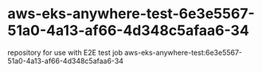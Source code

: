 # aws-eks-anywhere-test-6e3e5567-51a0-4a13-af66-4d348c5afaa6-34
repository for use with E2E test job aws-eks-anywhere-test:6e3e5567-51a0-4a13-af66-4d348c5afaa6-34
